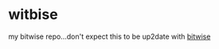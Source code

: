 # witbise
my bitwise repo...don't expect this to be up2date with [bitwise](https://github.com/pervognsen/bitwise)
